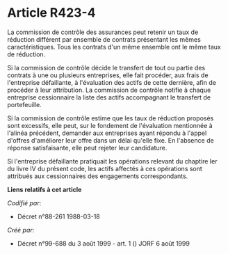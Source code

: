 # Article R423-4

La commission de contrôle des assurances peut retenir un taux de réduction différent par ensemble de contrats présentant les
mêmes caractéristiques. Tous les contrats d'un même ensemble ont le même taux de réduction.

Si la commission de contrôle décide le transfert de tout ou partie des contrats à une ou plusieurs entreprises, elle fait
procéder, aux frais de l'entreprise défaillante, à l'évaluation des actifs de cette dernière, afin de procéder à leur
attribution. La commission de contrôle notifie à chaque entreprise cessionnaire la liste des actifs accompagnant le transfert
de portefeuille.

Si la commission de contrôle estime que les taux de réduction proposés sont excessifs, elle peut, sur le fondement de
l'évaluation mentionnée à l'alinéa précédent, demander aux entreprises ayant répondu à l'appel d'offres d'améliorer leur
offre dans un délai qu'elle fixe. En l'absence de réponse satisfaisante, elle peut rejeter leur candidature.

Si l'entreprise défaillante pratiquait les opérations relevant du chaptire Ier du livre IV du présent code, les actifs
affectés à ces opérations sont attribués aux cessionnaires des engagements correspondants.

**Liens relatifs à cet article**

_Codifié par_:

  - Décret n°88-261 1988-03-18

_Créé par_:

  - Décret n°99-688 du 3 août 1999 - art. 1 () JORF 6 août 1999
